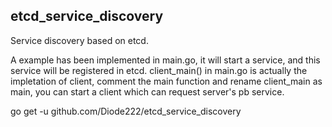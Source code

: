 ## etcd_service_discovery
Service discovery based on etcd.

A example has been implemented in main.go, it will start a service, and this service will be registered in etcd. 
client_main() in main.go is actually the impletation of client, comment the main function and rename client_main as main, 
you can start a client which can request server's pb service.

go get -u github.com/Diode222/etcd_service_discovery
